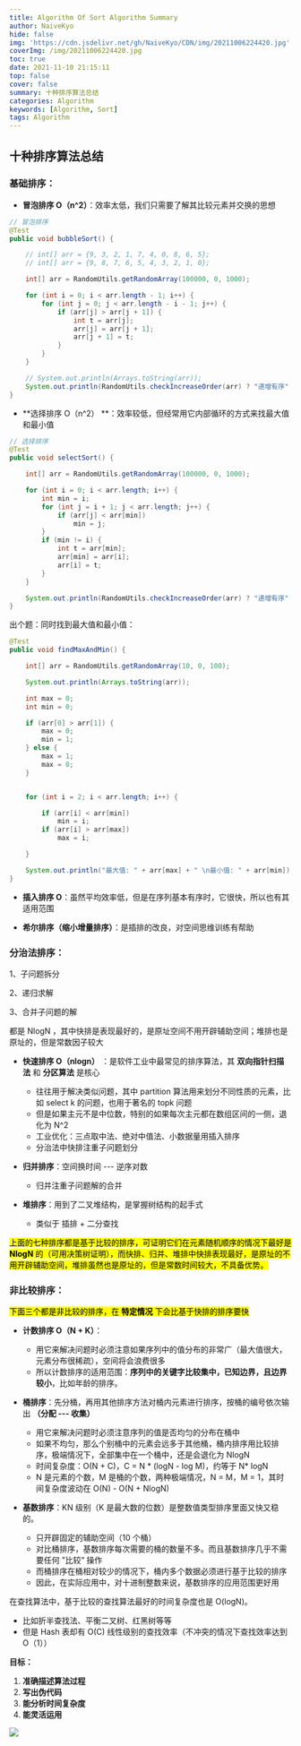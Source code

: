 ```yaml
---
title: Algorithm Of Sort Algorithm Summary
author: NaiveKyo
hide: false
img: 'https://cdn.jsdelivr.net/gh/NaiveKyo/CDN/img/20211006224420.jpg'
coverImg: /img/20211006224420.jpg
toc: true
date: 2021-11-10 21:15:11
top: false
cover: false
summary: 十种排序算法总结
categories: Algorithm
keywords: [Algorithm, Sort]
tags: Algorithm
---
```


## 十种排序算法总结

### 基础排序：

- **冒泡排序 O（n^2）**：效率太低，我们只需要了解其比较元素并交换的思想

```java
// 冒泡排序
@Test
public void bubbleSort() {

    // int[] arr = {9, 3, 2, 1, 7, 4, 0, 8, 6, 5};
    // int[] arr = {9, 8, 7, 6, 5, 4, 3, 2, 1, 0};

    int[] arr = RandomUtils.getRandomArray(100000, 0, 1000);

    for (int i = 0; i < arr.length - 1; i++) {
        for (int j = 0; j < arr.length - i - 1; j++) {
            if (arr[j] > arr[j + 1]) {
                int t = arr[j];
                arr[j] = arr[j + 1];
                arr[j + 1] = t;
            }
        }
    }

    // System.out.println(Arrays.toString(arr));
    System.out.println(RandomUtils.checkIncreaseOrder(arr) ? "递增有序" : "失败");
}
```



- **选择排序 O（n^2） **：效率较低，但经常用它内部循环的方式来找最大值和最小值

```java
// 选择排序
@Test
public void selectSort() {

    int[] arr = RandomUtils.getRandomArray(100000, 0, 1000);

    for (int i = 0; i < arr.length; i++) {
        int min = i;
        for (int j = i + 1; j < arr.length; j++) {
            if (arr[j] < arr[min])
                min = j;
        }
        if (min != i) {
            int t = arr[min];
            arr[min] = arr[i];
            arr[i] = t;
        }
    }

    System.out.println(RandomUtils.checkIncreaseOrder(arr) ? "递增有序" : "失败");
}
```

出个题：同时找到最大值和最小值：

```java
@Test
public void findMaxAndMin() {

    int[] arr = RandomUtils.getRandomArray(10, 0, 100);

    System.out.println(Arrays.toString(arr));

    int max = 0;
    int min = 0;

    if (arr[0] > arr[1]) {
        max = 0;
        min = 1;
    } else {
        max = 1;
        max = 0;
    }


    for (int i = 2; i < arr.length; i++) {

        if (arr[i] < arr[min])
            min = i;
        if (arr[i] > arr[max])
            max = i;

    }

    System.out.println("最大值: " + arr[max] + " \n最小值: " + arr[min]);
}
```



- **插入排序 O**：虽然平均效率低，但是在序列基本有序时，它很快，所以也有其适用范围

  

- **希尔排序（缩小增量排序）**：是插排的改良，对空间思维训练有帮助



### 分治法排序：

1、子问题拆分

2、递归求解

3、合并子问题的解

都是 NlogN ，其中快排是表现最好的，是原址空间不用开辟辅助空间；堆排也是原址的，但是常数因子较大



- **快速排序 O（nlogn）** ：是软件工业中最常见的排序算法，其 **双向指针扫描法** 和 **分区算法** 是核心
  - 往往用于解决类似问题，其中 partition 算法用来划分不同性质的元素，比如 select k 的问题，也用于著名的 topk 问题
  - 但是如果主元不是中位数，特别的如果每次主元都在数组区间的一侧，退化为 N^2
  - 工业优化：三点取中法、绝对中值法、小数据量用插入排序
  - 分治法中快排注重子问题划分



- **归并排序**：空间换时间 --- 逆序对数
  - 归并注重子问题解的合并




- **堆排序**：用到了二叉堆结构，是掌握树结构的起手式
  - 类似于 插排 + 二分查找



<mark>上面的七种排序都是基于比较的排序，可证明它们在元素随机顺序的情况下最好是 **NlogN** 的（可用决策树证明），而快排、归并、堆排中快排表现最好，是原址的不用开辟辅助空间，堆排虽然也是原址的，但是常数时间较大，不具备优势。</mark>



### 非比较排序：

<mark>下面三个都是非比较的排序，在 **特定情况** 下会比基于快排的排序要快</mark>

- **计数排序 O（N + K）**：
  - 用它来解决问题时必须注意如果序列中的值分布的非常广（最大值很大，元素分布很稀疏），空间将会浪费很多
  - 所以计数排序的适用范围：**序列中的关键字比较集中，已知边界，且边界较小**，比如年龄的排序。



- **桶排序**：先分桶，再用其他排序方法对桶内元素进行排序，按桶的编号依次输出 **（分配 --- 收集）**
  - 用它来解决问题时必须注意序列的值是否均匀的分布在桶中
  - 如果不均匀，那么个别桶中的元素会远多于其他桶，桶内排序用比较排序，极端情况下，全部集中在一个桶中，还是会退化为  NlogN
  - 时间复杂度：O(N + C)，C = N * (logN - log M)，约等于 N* logN
  - N 是元素的个数，M 是桶的个数，两种极端情况，N = M，M = 1，其时间复杂度波动在 O(N) - O(N + NlogN)



- **基数排序**：KN 级别（K 是最大数的位数）是整数值类型排序里面又快又稳的。
  - 只开辟固定的辅助空间（10 个桶）
  - 对比桶排序，基数排序每次需要的桶的数量不多。而且基数排序几乎不需要任何 ”比较“ 操作
  - 而桶排序在桶相对较少的情况下，桶内多个数据必须进行基于比较的排序
  - 因此，在实际应用中，对十进制整数来说，基数排序的应用范围更好用



在查找算法中，基于比较的查找算法最好的时间复杂度也是 O(logN)。

- 比如折半查找法、平衡二叉树、红黑树等等
- 但是 Hash 表却有 O(C) 线性级别的查找效率（不冲突的情况下查找效率达到 O（1））



**目标：**

1. **准确描述算法过程**
2. **写出伪代码**
3. **能分析时间复杂度**
4. **能灵活运用**

![](https://cdn.jsdelivr.net/gh/NaiveKyo/CDN/img/20211110211313.png)

